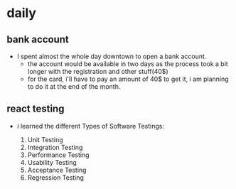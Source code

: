 # daily

## bank account

- I spent almost the whole day downtown to open a bank account.
  - the account would be available in two days as the process took a bit longer with the registration and other stuff(40$)
  - for the card, i'll have to pay an amount of 40$ to get it, i am planning to do it at the end of the month.

## react testing

- i learned the different Types of Software Testings:

  1. Unit Testing
  2. Integration Testing
  3. Performance Testing
  4. Usability Testing
  5. Acceptance Testing
  6. Regression Testing
